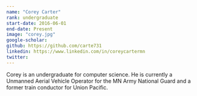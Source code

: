 ```yaml
---
name: "Corey Carter"
rank: undergraduate
start-date: 2016-06-01
end-date: Present
image: "corey.jpg"
google-scholar:
github: https://github.com/carte731
linkedin: https://www.linkedin.com/in/coreycartermn
twitter:
---
```


Corey is an undergraduate for computer science. He is currently a Unmanned Aerial Vehicle Operator for the MN Army National Guard and a former train conductor for Union Pacific.
